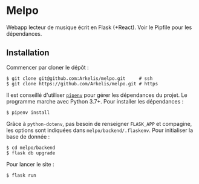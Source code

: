 # Melpo

Webapp lecteur de musique écrit en Flask (+React). Voir le Pipfile pour les dépendances.

## Installation

Commencer par cloner le dépôt :

```
$ git clone git@github.com:Arkelis/melpo.git     # ssh
$ git clone https://github.com/Arkelis/melpo.git # https
```

Il est conseillé d'utiliser [`pipenv`](https://github.com/pypa/pipenv) pour gérer les
dépendances du projet. Le programme marche avec Python 3.7+. Pour installer les dépendances :

```
$ pipenv install
```

Grâce à `python-dotenv`, pas besoin de renseigner `FLASK_APP` et compagine, les options sont
indiquées dans `melpo/backend/.flaskenv`. Pour initialiser la base de donnée :

```
$ cd melpo/backend
$ flask db upgrade
```

Pour lancer le site :

```
$ flask run
```
